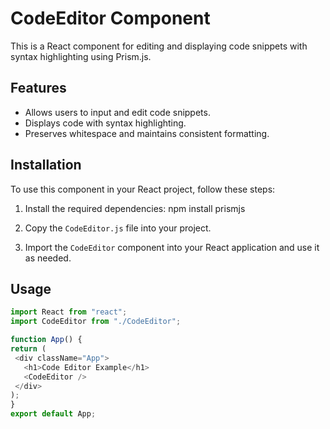 # CodeEditor Component

This is a React component for editing and displaying code snippets with syntax highlighting using Prism.js.

## Features

- Allows users to input and edit code snippets.
- Displays code with syntax highlighting.
- Preserves whitespace and maintains consistent formatting.

## Installation

To use this component in your React project, follow these steps:

1. Install the required dependencies:
npm install prismjs

2. Copy the `CodeEditor.js` file into your project.

3. Import the `CodeEditor` component into your React application and use it as needed.

## Usage

```javascript
import React from "react";
import CodeEditor from "./CodeEditor";

function App() {
return (
 <div className="App">
   <h1>Code Editor Example</h1>
   <CodeEditor />
 </div>
);
}
export default App;